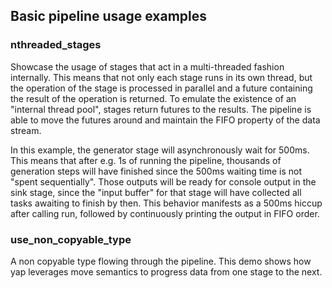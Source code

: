 ## Basic pipeline usage examples

### nthreaded_stages

Showcase the usage of stages that act in a multi-threaded fashion internally. This means that not only each stage runs in its own thread, 
but the operation of the stage is processed in parallel and a future containing the result of  the operation is returned. To emulate the 
existence of an "internal thread pool", stages return futures to the results. The pipeline is able to move the futures around and maintain 
the FIFO property of the data stream.

In this example, the generator stage will asynchronously wait for 500ms. This means that after e.g. 1s of running the pipeline, thousands 
of generation steps will have finished since the 500ms waiting time is not "spent sequentially". Those outputs will be ready for console 
output in the sink stage, since the "input buffer" for that stage will have collected all tasks awaiting to finish by then. This behavior 
manifests as a 500ms hiccup after calling run, followed by continuously printing the output in FIFO order.

### use_non_copyable_type

A non copyable type flowing through the pipeline. This demo shows how yap leverages move semantics to progress data from one stage to the next.
